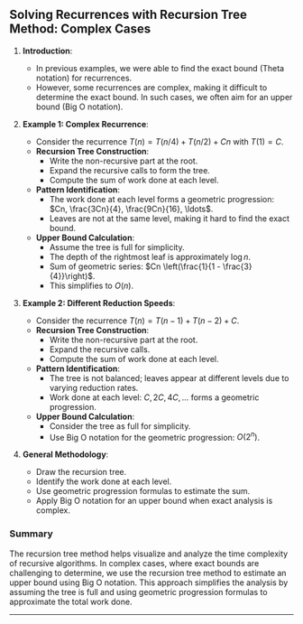 ## Solving Recurrences with Recursion Tree Method: Complex Cases

1. **Introduction**:
   - In previous examples, we were able to find the exact bound (Theta notation) for recurrences.
   - However, some recurrences are complex, making it difficult to determine the exact bound. In such cases, we often aim for an upper bound (Big O notation).

2. **Example 1: Complex Recurrence**:
   - Consider the recurrence $T(n) = T(n/4) + T(n/2) + Cn$ with $T(1) = C$.
   - **Recursion Tree Construction**:
     - Write the non-recursive part at the root.
     - Expand the recursive calls to form the tree.
     - Compute the sum of work done at each level.
   - **Pattern Identification**:
     - The work done at each level forms a geometric progression: $Cn, \frac{3Cn}{4}, \frac{9Cn}{16}, \ldots$.
     - Leaves are not at the same level, making it hard to find the exact bound.
   - **Upper Bound Calculation**:
     - Assume the tree is full for simplicity.
     - The depth of the rightmost leaf is approximately $\log n$.
     - Sum of geometric series: $Cn \left(\frac{1}{1 - \frac{3}{4}}\right)$.
     - This simplifies to $O(n)$.

3. **Example 2: Different Reduction Speeds**:
   - Consider the recurrence $T(n) = T(n-1) + T(n-2) + C$.
   - **Recursion Tree Construction**:
     - Write the non-recursive part at the root.
     - Expand the recursive calls.
     - Compute the sum of work done at each level.
   - **Pattern Identification**:
     - The tree is not balanced; leaves appear at different levels due to varying reduction rates.
     - Work done at each level: $C, 2C, 4C, \ldots$ forms a geometric progression.
   - **Upper Bound Calculation**:
     - Consider the tree as full for simplicity.
     - Use Big O notation for the geometric progression: $O(2^n)$.

4. **General Methodology**:
   - Draw the recursion tree.
   - Identify the work done at each level.
   - Use geometric progression formulas to estimate the sum.
   - Apply Big O notation for an upper bound when exact analysis is complex.

### Summary
The recursion tree method helps visualize and analyze the time complexity of recursive algorithms. In complex cases, where exact bounds are challenging to determine, we use the recursion tree method to estimate an upper bound using Big O notation. This approach simplifies the analysis by assuming the tree is full and using geometric progression formulas to approximate the total work done.

----